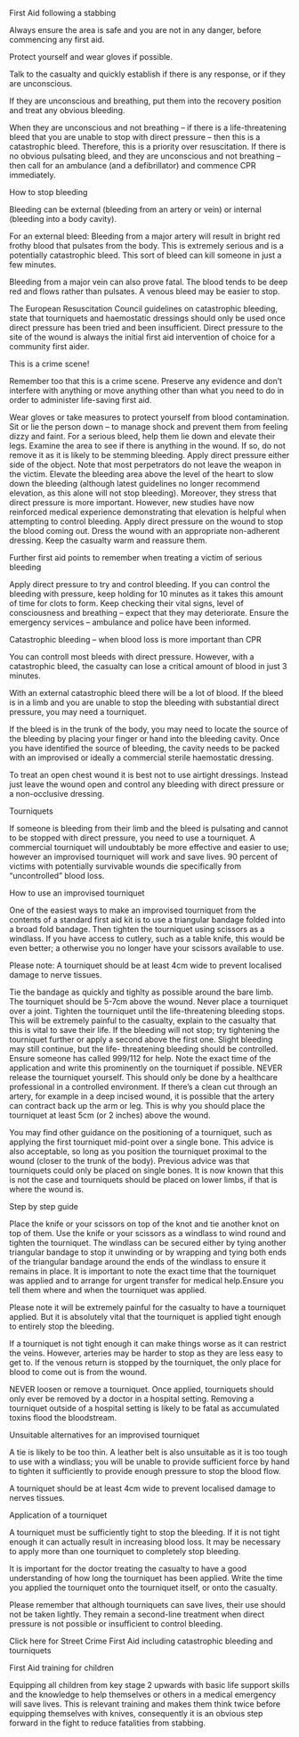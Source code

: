 First Aid following a stabbing
 

Always ensure the area is safe and you are not in any danger, before commencing any first aid.

Protect yourself and wear gloves if possible.

Talk to the casualty and quickly establish if there is any response, or if they are unconscious.

If they are unconscious and breathing, put them into the recovery position and treat any obvious bleeding.

When they are unconscious and not breathing – if there is a life-threatening bleed that you are unable to stop with direct pressure – then this is a catastrophic bleed. Therefore, this is a priority over resuscitation. If there is no obvious pulsating bleed, and they are unconscious and not breathing – then call for an ambulance (and a defibrillator) and commence CPR immediately.

 

How to stop bleeding
 

Bleeding can be external (bleeding from an artery or vein) or internal (bleeding into a body cavity).

For an external bleed: Bleeding from a major artery will result in bright red frothy blood that pulsates from the body. This is extremely serious and is a potentially catastrophic bleed. This sort of bleed can kill someone in just a few minutes.

Bleeding from a major vein can also prove fatal. The blood tends to be deep red and flows rather than pulsates. A venous bleed may be easier to stop.

The European Resuscitation Council guidelines on catastrophic bleeding, state that tourniquets and haemostatic dressings should only be used once direct pressure has been tried and been insufficient. Direct pressure to the site of the wound is always the initial first aid intervention of choice for a community first aider.

This is a crime scene!
 

Remember too that this is a crime scene. Preserve any evidence and don’t interfere with anything or move anything other than what you need to do in order to administer life-saving first aid.

Wear gloves or take measures to protect yourself from blood contamination.
Sit or lie the person down – to manage shock and prevent them from feeling dizzy and faint. For a serious bleed, help them lie down and elevate their legs.
Examine the area to see if there is anything in the wound. If so, do not remove it as it is likely to be stemming bleeding. Apply direct pressure either side of the object. Note that most perpetrators do not leave the weapon in the victim.
Elevate the bleeding area above the level of the heart to slow down the bleeding (although latest guidelines no longer recommend elevation, as this alone will not stop bleeding). Moreover, they stress that direct pressure is more important. However, new studies have now reinforced medical experience demonstrating that elevation is helpful when attempting to control bleeding.
Apply direct pressure on the wound to stop the blood coming out.
Dress the wound with an appropriate non-adherent dressing.
Keep the casualty warm and reassure them.

Further first aid points to remember when treating a victim of serious bleeding
 

Apply direct pressure to try and control bleeding.  If you can control the bleeding with pressure, keep holding for 10 minutes as it takes this amount of time for clots to form.
Keep checking their vital signs, level of consciousness and breathing – expect that they may deteriorate.
Ensure the emergency services – ambulance and police have been informed.
 

Catastrophic bleeding – when blood loss is more important than CPR
 

You can controll most bleeds with direct pressure. However, with a catastrophic bleed, the casualty can lose a critical amount of blood in just 3 minutes.

With an external catastrophic bleed there will be a lot of blood. If the bleed is in a limb and you are unable to stop the bleeding with substantial direct pressure, you may need a tourniquet.

If the bleed is in the trunk of the body, you may need to locate the source of the bleeding by placing your finger or hand into the bleeding cavity. Once you have identified the source of bleeding, the cavity needs to be packed with an improvised or ideally a commercial sterile haemostatic dressing.

To treat an open chest wound it is best not to use airtight dressings. Instead just leave the wound open and control any bleeding with direct pressure or a non-occlusive dressing.

 

Tourniquets
 

If someone is bleeding from their limb and the bleed is pulsating and cannot to be stopped with direct pressure, you need to use a tourniquet. A commercial tourniquet will undoubtably be more effective and easier to use; however an improvised tourniquet will work and save lives. 90 percent of victims with potentially survivable wounds die specifically from “uncontrolled” blood loss.

 

How to use an improvised tourniquet
 

One of the easiest ways to make an improvised tourniquet from the contents of a standard first aid kit is to use a triangular bandage folded into a broad fold bandage. Then tighten the tourniquet using scissors as a windlass. If you have access to cutlery, such as a table knife, this would be even better; a otherwise you no longer have your scissors available to use.

Please note: A tourniquet should be at least 4cm wide to prevent localised damage to nerve tissues.

Tie the bandage as quickly and tighlty as possible around the bare limb.
The tourniquet should be 5-7cm above the wound. Never place a tourniquet over a joint.
Tighten the tourniquet until the life-threatening bleeding stops. This will be extremely painful to the casualty, explain to the casualty that this is vital to save their life.
If the bleeding will not stop; try tightening the tourniquet further or apply a second above the first one. Slight bleeding may still continue, but the life- threatening bleeding should be controlled.
Ensure someone has called 999/112 for help.
Note the exact time of the application and write this prominently on the tourniquet if possible.
NEVER release the tourniquet yourself. This should only be done by a healthcare professional in a controlled environment.
If there’s a clean cut through an artery, for example in a deep incised wound, it is possible that the artery can contract back up the arm or leg. This is why you should place the tourniquet at least 5cm (or 2 inches) above the wound.

You may find other guidance on the positioning of a tourniquet, such as applying the first tourniquet mid-point over a single bone. This advice is also acceptable, so long as you position the tourniquet proximal to the wound (closer to the trunk of the body). Previous advice was that tourniquets could only be placed on single bones. It is now known that this is not the case and tourniquets should be placed on lower limbs, if that is where the wound is.

Step by step guide
 
Place the knife or your scissors on top of the knot and tie another knot on top of them.
Use the knife or your scissors as a windlass to wind round and tighten the tourniquet.
The windlass can be secured either by tying another triangular bandage to stop it unwinding or by wrapping and tying both ends of the triangular bandage around the ends of the windlass to ensure it remains in place.
It is important to note the exact time that the tourniquet was applied and to arrange for urgent transfer for medical help.Ensure you tell them where and when the tourniquet was applied.

Please note it will be extremely painful for the casualty to have a tourniquet applied. But it is absolutely vital that the tourniquet is applied tight enough to entirely stop the bleeding.

If a tourniquet is not  tight enough it can make things worse as it can restrict the veins. However, arteries may be harder to stop as they are less easy to get to. If the venous return is stopped by the tourniquet, the only place for blood to come out is from the wound.

NEVER loosen or remove a tourniquet. Once applied, tourniquets should only ever be removed by a doctor in a hospital setting. Removing a tourniquet outside of a hospital setting is likely to be fatal as accumulated toxins flood the bloodstream.

Unsuitable alternatives for an improvised tourniquet
 

A tie is likely to be too thin. A leather belt is also unsuitable as it is too tough to use with a windlass; you will be unable to provide sufficient force by hand to tighten it sufficiently to provide enough pressure to stop the blood flow.

A tourniquet should be at least 4cm wide to prevent localised damage to nerves tissues.


Application of a tourniquet
 

A tourniquet must be sufficiently tight to stop the bleeding. If it is not tight enough it can actually result in increasing blood loss. It may be necessary to apply more than one tourniquet to completely stop bleeding.

It is important for the doctor treating the casualty to have a good understanding of how long the tourniquet has been applied. Write the time  you applied the tourniquet onto the tourniquet itself, or onto the casualty.

Please remember that although tourniquets can save lives, their use should not be taken lightly. They remain a second-line treatment when direct pressure is not possible or insufficient to control bleeding.

Click here for Street Crime First Aid including catastrophic bleeding and tourniquets

First Aid training for children
 
Equipping all children from key stage 2 upwards with basic life support skills and the knowledge to help themselves or others in a medical emergency will save lives. This is relevant training and makes them think twice before equipping themselves with knives, consequently it is an obvious step forward in the fight to reduce fatalities from stabbing.